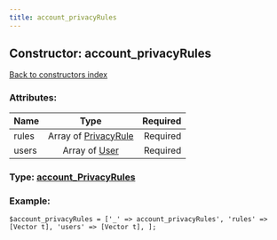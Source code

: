 ```yaml
---
title: account_privacyRules
---
```

## Constructor: account\_privacyRules  
[Back to constructors index](index.md)



### Attributes:

| Name     |    Type       | Required |
|----------|:-------------:|---------:|
|rules|Array of [PrivacyRule](../types/PrivacyRule.md) | Required|
|users|Array of [User](../types/User.md) | Required|



### Type: [account\_PrivacyRules](../types/account_PrivacyRules.md)


### Example:

```
$account_privacyRules = ['_' => account_privacyRules', 'rules' => [Vector t], 'users' => [Vector t], ];
```